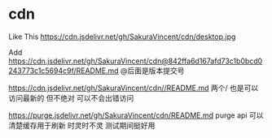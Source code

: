 # cdn

Like This   https://cdn.jsdelivr.net/gh/SakuraVincent/cdn/desktop.jpg

Add https://cdn.jsdelivr.net/gh/SakuraVincent/cdn@842ffa6d167afd73c1b0bcd0243773c1c5694c9f/README.md   @后面是版本提交号

https://cdn.jsdelivr.net/gh/SakuraVincent/cdn//README.md    两个/ 也是可以访问最新的 但不绝对  可以不会出错访问

https://purge.jsdelivr.net/gh/SakuraVincent/cdn/README.md   purge api 可以清楚缓存用于刷新  时灵时不灵  测试期间挺好用  
